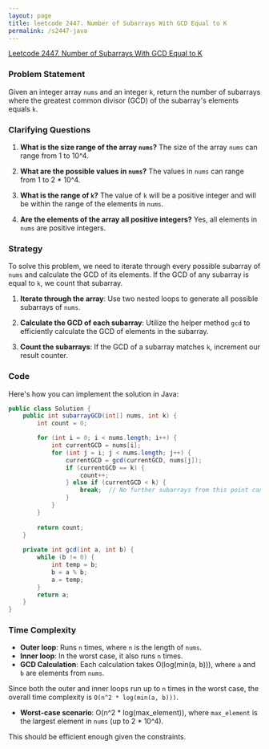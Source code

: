 ```yaml
---
layout: page
title: leetcode 2447. Number of Subarrays With GCD Equal to K
permalink: /s2447-java
---
```

[Leetcode 2447. Number of Subarrays With GCD Equal to K](https://algoadvance.github.io/algoadvance/l2447)
### Problem Statement

Given an integer array `nums` and an integer `k`, return the number of subarrays where the greatest common divisor (GCD) of the subarray's elements equals `k`.

### Clarifying Questions

1. **What is the size range of the array `nums`?**
   The size of the array `nums` can range from 1 to 10^4.

2. **What are the possible values in `nums`?**
   The values in `nums` can range from 1 to 2 * 10^4.

3. **What is the range of `k`?**
   The value of `k` will be a positive integer and will be within the range of the elements in `nums`.

4. **Are the elements of the array all positive integers?**
   Yes, all elements in `nums` are positive integers.

### Strategy

To solve this problem, we need to iterate through every possible subarray of `nums` and calculate the GCD of its elements. If the GCD of any subarray is equal to `k`, we count that subarray.

1. **Iterate through the array**: Use two nested loops to generate all possible subarrays of `nums`.
   
2. **Calculate the GCD of each subarray**: Utilize the helper method `gcd` to efficiently calculate the GCD of elements in the subarray.

3. **Count the subarrays**: If the GCD of a subarray matches `k`, increment our result counter.

### Code

Here's how you can implement the solution in Java:

```java
public class Solution {
    public int subarrayGCD(int[] nums, int k) {
        int count = 0;

        for (int i = 0; i < nums.length; i++) {
            int currentGCD = nums[i];
            for (int j = i; j < nums.length; j++) {
                currentGCD = gcd(currentGCD, nums[j]);
                if (currentGCD == k) {
                    count++;
                } else if (currentGCD < k) {
                    break;  // No further subarrays from this point can have a GCD of k
                }
            }
        }
        
        return count;
    }
    
    private int gcd(int a, int b) {
        while (b != 0) {
            int temp = b;
            b = a % b;
            a = temp;
        }
        return a;
    }
}
```

### Time Complexity

- **Outer loop**: Runs `n` times, where `n` is the length of `nums`.
- **Inner loop**: In the worst case, it also runs `n` times.
- **GCD Calculation**: Each calculation takes O(log(min(a, b))), where `a` and `b` are elements from `nums`.

Since both the outer and inner loops run up to `n` times in the worst case, the overall time complexity is `O(n^2 * log(min(a, b)))`.

- **Worst-case scenario**: O(n^2 * log(max_element)), where `max_element` is the largest element in `nums` (up to 2 * 10^4).

This should be efficient enough given the constraints.